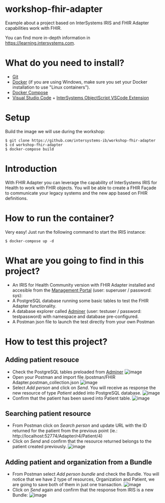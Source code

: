 # workshop-fhir-adapter
Example about a project based on InterSystems IRIS and FHIR Adapter capabilities work with FHIR.

You can find more in-depth information in https://learning.intersystems.com.


# What do you need to install? 
* [Git](https://git-scm.com/downloads) 
* [Docker](https://www.docker.com/products/docker-desktop) (if you are using Windows, make sure you set your Docker installation to use "Linux containers").
* [Docker Compose](https://docs.docker.com/compose/install/)
* [Visual Studio Code](https://code.visualstudio.com/download) + [InterSystems ObjectScript VSCode Extension](https://marketplace.visualstudio.com/items?itemName=daimor.vscode-objectscript)

# Setup
Build the image we will use during the workshop:

```console
$ git clone https://github.com/intersystems-ib/workshop-fhir-adapter
$ cd workshop-fhir-adapter
$ docker-compose build
```

# Introduction
With FHIR Adapter you can leverage the capability of InterSystems IRIS for Health to work with FHIR objects. You will be able to create a FHIR Façade to communicate your legacy systems and the new app based on FHIR definitions.

# How to run the container?
Very easy! Just run the following command to start the IRIS instance:

```console
$ docker-compose up -d
```

# What are you going to find in this project?
* An IRIS for Health Community version with FHIR Adapter installed and accesible from the [Management Portal](http://localhost:52774/csp/sys/UtilHome.csp) (user: superuser / password: sys):
* A PostgreSQL database running some basic tables to test the FHIR Adapter functionality.
* A database explorer called [Adminer](http://localhost:8080/?pgsql=postgres&username=testuser&db=testuser&ns=his) (user: testuser / password: testpassword) with namespace and database pre-configured.
* A Postman json file to launch the test directly from your own Postman

# How to test this project?
## Adding patient resouce
* Check the PostgreSQL tables preloaded from [Adminer](http://localhost:8080/?pgsql=postgres&username=testuser&db=testuser&ns=his)
![image](https://github.com/intersystems-ib/workshop-fhir-adapter/assets/adminer.png)
* Open your Postman and import file /postman/FHIR Adapter.postman_collection.json
![image](https://github.com/intersystems-ib/workshop-fhir-adapter/assets/import.png)
* Select *Add person* and click on *Send*. You will receive as response the new resource of type *Patient* added into PostgreSQL database.
![image](https://github.com/intersystems-ib/workshop-fhir-adapter/assets/add.png)
* Confirm that the patient has been saved into Patient table.
![image](https://github.com/intersystems-ib/workshop-fhir-adapter/assets/new_patient.png)
## Searching patient resource
* From Postman click on *Search person* and update URL with the ID returned for the patient from the previous point (ie.: http://localhost:52774/Adapter/r4/Patient/4)
* Click on *Send* and confirm that the resource returned belongs to the patient created previously.
![image](https://github.com/intersystems-ib/workshop-fhir-adapter/assets/search.png)
## Adding patient and organization from a Bundle
* From Postman select *Add person bundle* and check the Bundle. You will notice that we have 2 type of resources, Organization and Patient, we are going to save both of them in just one transaction.
![image](https://github.com/intersystems-ib/workshop-fhir-adapter/assets/add_bundle.png)
* Click on *Send* again and confirm that the response from IRIS is a new Bundle:
![image](https://github.com/intersystems-ib/workshop-fhir-adapter/assets/search_bundle.png)



  
